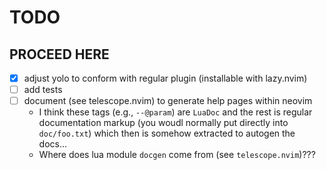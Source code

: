# TODO

## PROCEED HERE ##

- [x] adjust yolo to conform with regular plugin (installable with lazy.nvim)
- [ ] add tests
- [ ] document (see telescope.nvim) to generate help pages within neovim
    - I think these tags (e.g., `--@param`) are `LuaDoc` and the rest is regular documentation markup (you woudl normally put directly into `doc/foo.txt`) which then is somehow extracted to autogen the docs...
    - Where does lua module `docgen` come from (see `telescope.nvim`)???

